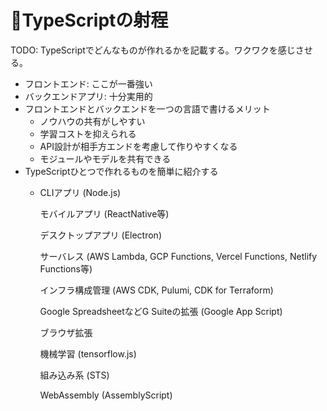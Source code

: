 # 🚧TypeScriptの射程

TODO: TypeScriptでどんなものが作れるかを記載する。ワクワクを感じさせる。

* フロントエンド: ここが一番強い
* バックエンドアプリ: 十分実用的
* フロントエンドとバックエンドを一つの言語で書けるメリット
  * ノウハウの共有がしやすい
  * 学習コストを抑えられる
  * API設計が相手方エンドを考慮して作りやすくなる
  * モジュールやモデルを共有できる
* TypeScriptひとつで作れるものを簡単に紹介する
  * CLIアプリ \(Node.js\)

    モバイルアプリ \(ReactNative等\)

    デスクトップアプリ \(Electron\)

    サーバレス \(AWS Lambda, GCP Functions, Vercel Functions, Netlify Functions等\)

    インフラ構成管理 \(AWS CDK, Pulumi, CDK for Terraform\)

    Google SpreadsheetなどG Suiteの拡張 \(Google App Script\)

    ブラウザ拡張

    機械学習 \(tensorflow.js\)

    組み込み系 \(STS\)

    WebAssembly \(AssemblyScript\)

